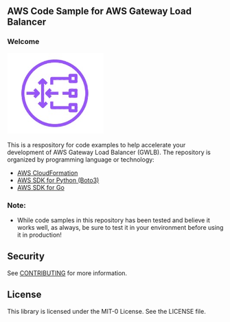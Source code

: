 ## AWS Code Sample for AWS Gateway Load Balancer

### Welcome

![](images/gwlb_icon.jpg)

This is a respository for code examples to help accelerate your development of
AWS Gateway Load Balancer (GWLB). The repository is organized by programming language or technology:

* [AWS CloudFormation](aws-cloudformation/)
* [AWS SDK for Python (Boto3)](https://code.amazon.com/packages/WsSampleCode/trees/aws-code-sample-for-aws-gwlb/--/python)
* [AWS SDK for Go](https://code.amazon.com/packages/WsSampleCode/trees/aws-code-sample-for-aws-gwlb/--/go)

### Note:

* While code samples in this repository has been tested and believe it works well, as always, be sure to test it in your environment before using it in production!

## Security

See [CONTRIBUTING](CONTRIBUTING.md#security-issue-notifications) for more information.

## License

This library is licensed under the MIT-0 License. See the LICENSE file.
